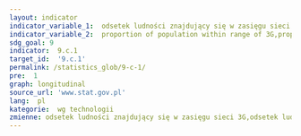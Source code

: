 ```yaml
---
layout: indicator
indicator_variable_1:  odsetek ludności znajdujący się w zasięgu sieci 3G,odsetek ludności znajdujący się w zasięgu sieci 4G/LTE
indicator_variable_2:  proportion of population within range of 3G,proportion of population within range of 4G/LTE
sdg_goal: 9
indicator:  9.c.1
target_id:  '9.c.1'
permalink: /statistics_glob/9-c-1/
pre:  1
graph: longitudinal
source_url: 'www.stat.gov.pl'
lang:  pl
kategorie:  wg technologii
zmienne: odsetek ludności znajdujący się w zasięgu sieci 3G,odsetek ludności znajdujący się w zasięgu sieci 4G/LTE
---
```

